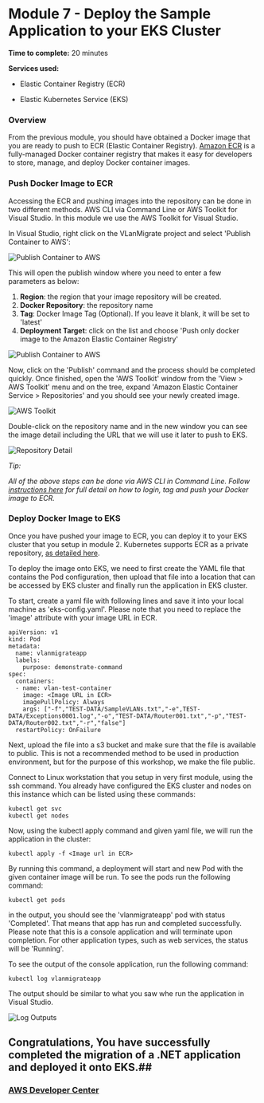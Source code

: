# Module 7 - Deploy the Sample Application to your EKS Cluster


**Time to complete:** 20 minutes

**Services used:**

- Elastic Container Registry (ECR)

- Elastic Kubernetes Service (EKS)

### Overview

From the previous module, you should have obtained a Docker image that you are ready to push to ECR (Elastic Container Registry). [Amazon ECR](https://aws.amazon.com/ecr/) is a fully-managed Docker container registry that makes it easy for developers to store, manage, and deploy Docker container images.

### Push Docker Image to ECR

Accessing the ECR and pushing images into the repository can be done in two different methods. AWS CLI via Command Line or AWS Toolkit for Visual Studio. In this module we use the AWS Toolkit for Visual Studio.

In Visual Studio, right click on the VLanMigrate project and select 'Publish Container to AWS':

![Publish Container to AWS](/images/module-7/PublishContainer1.jpg)

This will open the publish window where you need to enter a few parameters as below:
1. __Region__: the region that your image repository will be created.
2. __Docker Repository__: the repository name
3. __Tag__: Docker Image Tag (Optional). If you leave it blank, it will be set to 'latest'
4. __Deployment Target__: click on the list and choose 'Push only docker image to the Amazon Elastic Container Registry'

![Publish Container to AWS](/images/module-7/PublishContainer2.jpg)

Now, click on the 'Publish' command and the process should be completed quickly. Once finished, open the 'AWS Toolkit' window from the 'View > AWS Toolkit' menu and on the tree, expand 'Amazon Elastic Container Service > Repositories' and you should see your newly created image. 

![AWS Toolkit](/images/module-7/PublishContainer3.jpg)

Double-click on the repository name and in the new window you can see the image detail including the URL that we will use it later to push to EKS.

![Repository Detail](/images/module-7/PublishContainer4.jpg)

_Tip:_

_All of the above steps can be done via AWS CLI in Command Line. Follow [instructions here](https://docs.aws.amazon.com/AmazonECR/latest/userguide/docker-push-ecr-image.html) for full detail on how to login, tag and push your Docker image to ECR._

### Deploy Docker Image to EKS
Once you have pushed your image to ECR, you can deploy it to your EKS cluster that you setup in module 2. Kubernetes supports ECR as a private repository, [as detailed here](https://kubernetes.io/docs/concepts/containers/images/#using-aws-ec2-container-registry).

To deploy the image onto EKS, we need to first create the YAML file that contains the Pod configuration, then upload that file into a location that can be accessed by EKS cluster and finally run the application in EKS cluster.

To start, create a yaml file with following lines and save it into your local machine as 'eks-config.yaml'. Please note that you need to replace the 'image' attribute with your image URL in ECR. 

```shell
apiVersion: v1
kind: Pod
metadata:
  name: vlanmigrateapp
  labels:
    purpose: demonstrate-command
spec:
  containers:
  - name: vlan-test-container
    image: <Image URL in ECR>
    imagePullPolicy: Always
    args: ["-f","TEST-DATA/SampleVLANs.txt","-e",TEST-DATA/Exceptions0001.log","-o","TEST-DATA/Router001.txt","-p","TEST-DATA/Router002.txt","-r","false"]
  restartPolicy: OnFailure
```

Next, upload the file into a s3 bucket and make sure that the file is available to public. This is not a recommended method to be used in production environment, but for the purpose of this workshop, we make the file public.

Connect to Linux workstation that you setup in very first module, using the ssh command. You already have configured the EKS cluster and nodes on this instance which can be listed using these commands:

```shell
kubectl get svc
kubectl get nodes
```

Now, using the kubectl apply command and given yaml file, we will run the application in the cluster:

```shell
kubectl apply -f <Image url in ECR>
```
By running this command, a deployment will start and new Pod with the given container image will be run. To see the pods run the following command:

```shell
kubectl get pods
```
in the output, you should see the 'vlanmigrateapp' pod with status 'Completed'. That means that app has run and completed successfully. Please note that this is a console application and will terminate upon completion. For other application types, such as web services, the status will be 'Running'.

To see the output of the console application, run the following command:

```shell
kubectl log vlanmigrateapp
```
The output should be similar to what you saw whe run the application in Visual Studio. 

![Log Outputs](/images/module-7/Output.jpg)

## Congratulations, You have successfully completed the migration of a .NET application and deployed it onto EKS.##

### [AWS Developer Center](https://developer.aws)
